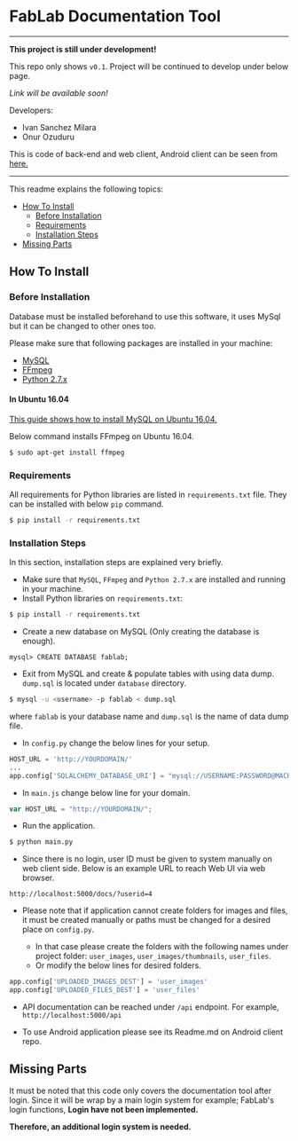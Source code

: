 # FabLab Documentation Tool

---

__This project is still under development!__

This repo only shows `v0.1`. Project will be continued to develop under below page.

_Link will be available soon!_

Developers:

- Ivan Sanchez Milara
- Onur Ozuduru

This is code of back-end and web client, Android client can be seen from [here.](https://github.com/onurozuduru/fablab-documentation-tool-android-client)

---

This readme explains the following topics:

- [How To Install](#how-to-install)
	- [Before Installation](#before-installation)
	- [Requirements](#requirements)
	- [Installation Steps](#installation-steps)
- [Missing Parts](#missing-parts)

## How To Install

### Before Installation

Database must be installed beforehand to use this software, it uses MySql but it can be changed to other ones too.

Please make sure that following packages are installed in your machine:

- [MySQL](https://www.mysql.com/)
- [FFmpeg](https://ffmpeg.org/)
- [Python 2.7.x](https://www.python.org/downloads/)

#### In Ubuntu 16.04

[This guide shows how to install MySQL on Ubuntu 16.04.](https://www.digitalocean.com/community/tutorials/how-to-install-mysql-on-ubuntu-16-04)

Below command installs FFmpeg on Ubuntu 16.04.

```bash
$ sudo apt-get install ffmpeg
```

### Requirements

All requirements for Python libraries are listed in `requirements.txt` file. They can be installed with below `pip` command.

```bash
$ pip install -r requirements.txt
```

### Installation Steps

In this section, installation steps are explained very briefly.

- Make sure that `MySQL`, `FFmpeg` and `Python 2.7.x` are installed and running in your machine.
- Install Python libraries on `requirements.txt`:

```bash
$ pip install -r requirements.txt
```

- Create a new database on MySQL (Only creating the database is enough).

```
mysql> CREATE DATABASE fablab;
```

- Exit from MySQL and create & populate tables with using data dump. `dump.sql` is located under `database` directory.

```bash
$ mysql -u <username> -p fablab < dump.sql
```

where `fablab` is your database name and `dump.sql` is the name of data dump file.

- In `config.py` change the below lines for your setup.

```python
HOST_URL = 'http://YOURDOMAIN/'
...
app.config['SQLALCHEMY_DATABASE_URI'] = "mysql://USERNAME:PASSWORD@MACHINE/DBNAME"
```

- In `main.js` change below line for your domain.

```javascript
var HOST_URL = "http://YOURDOMAIN/";
```

- Run the application.

```bash
$ python main.py
```

- Since there is no login, user ID must be given to system manually on web client side. Below is an example URL to reach Web UI via web browser.

`http://localhost:5000/docs/?userid=4`

- Please note that if application cannot create folders for images and files,
it must be created manually or paths must be changed for a desired place on `config.py`.

    - In that case please create the folders with the following names under project folder:
    `user_images`, `user_images/thumbnails`, `user_files`.
    - Or modify the below lines for desired folders.

```python
app.config['UPLOADED_IMAGES_DEST'] = 'user_images'
app.config['UPLOADED_FILES_DEST'] = 'user_files'
```


- API documentation can be reached under `/api` endpoint. For example, `http://localhost:5000/api`

- To use Android application please see its Readme.md on Android client repo.

## Missing Parts

It must be noted that this code only covers the documentation tool after login. Since it will be wrap by a main login system for example; FabLab's login functions, **Login have not been implemented.**

**Therefore, an additional login system is needed.**
